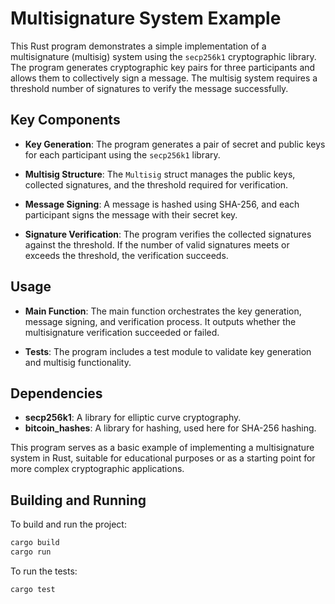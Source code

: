# Multisignature System Example

This Rust program demonstrates a simple implementation of a multisignature (multisig) system using the `secp256k1` cryptographic library. The program generates cryptographic key pairs for three participants and allows them to collectively sign a message. The multisig system requires a threshold number of signatures to verify the message successfully.

## Key Components

- **Key Generation**: The program generates a pair of secret and public keys for each participant using the `secp256k1` library.

- **Multisig Structure**: The `Multisig` struct manages the public keys, collected signatures, and the threshold required for verification.

- **Message Signing**: A message is hashed using SHA-256, and each participant signs the message with their secret key.

- **Signature Verification**: The program verifies the collected signatures against the threshold. If the number of valid signatures meets or exceeds the threshold, the verification succeeds.

## Usage

- **Main Function**: The main function orchestrates the key generation, message signing, and verification process. It outputs whether the multisignature verification succeeded or failed.

- **Tests**: The program includes a test module to validate key generation and multisig functionality.

## Dependencies

- **secp256k1**: A library for elliptic curve cryptography.
- **bitcoin_hashes**: A library for hashing, used here for SHA-256 hashing.

This program serves as a basic example of implementing a multisignature system in Rust, suitable for educational purposes or as a starting point for more complex cryptographic applications.

## Building and Running

To build and run the project:

```bash
cargo build
cargo run
```

To run the tests:

```bash
cargo test
